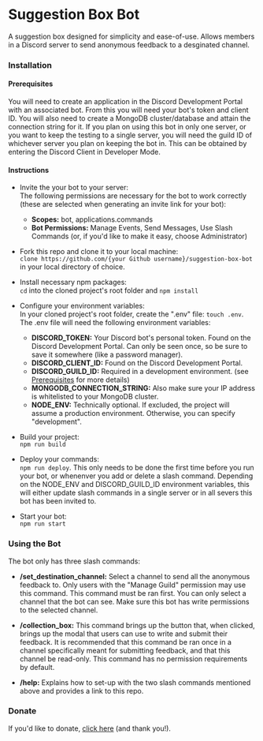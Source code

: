 # Suggestion Box Bot
A suggestion box designed for simplicity and ease-of-use. Allows members in a Discord server to send anonymous feedback to a desginated channel. 

### Installation 

#### Prerequisites
You will need to create an application in the Discord Development Portal with an associated bot. From this you will need your bot's token and client ID. You will also need to create a MongoDB cluster/database and attain the connection string for it. If you plan on using this bot in only one server, or you want to keep the testing to a single server, you will need the guild ID of whichever server you plan on keeping the bot in. This can be obtained by entering the Discord Client in Developer Mode.  

#### Instructions 

- Invite the your bot to your server:<br/>
The following permissions are necessary for the bot to work correctly (these are selected when generating an invite link for your bot):<br/>
  - <b>Scopes:</b> bot, applications.commands
  - <b>Bot Permissions:</b> Manage Events, Send Messages, Use Slash Commands (or, if you'd like to make it easy, choose Administrator) 

- Fork this repo and clone it to your local machine:<br/> 
`clone https://github.com/{your Github username}/suggestion-box-bot` in your local directory of choice. 

- Install necessary npm packages:<br/>
`cd` into the cloned project's root folder and `npm install`

- Configure your environment variables:<br/> 
In your cloned project's root folder, create the ".env" file: `touch .env`. The .env file will need the following environment variables:

  - <b>DISCORD_TOKEN:</b> Your Discord bot's personal token. Found on the Discord Development Portal. Can only be seen once, so be sure to save it somewhere (like a password manager).
  - <b>DISCORD_CLIENT_ID:</b> Found on the Discord Development Portal.
  - <b>DISCORD_GUILD_ID:</b> Required in a development environment. (see [Prerequisites](#Prerequisites) for more details)
  - <b>MONGODB_CONNECTION_STRING:</b> Also make sure your IP address is whitelisted to your MongoDB cluster.
  - <b>NODE_ENV:</b> Technically optional. If excluded, the project will assume a production environment. Otherwise, you can specify "development".  

- Build your project:<br/>
`npm run build` 

- Deploy your commands:<br/>
`npm run deploy`. This only needs to be done the first time before you run your bot, or whenenver you add or delete a slash command. Depending on the NODE_ENV and DISCORD_GUILD_ID environment variables, this will either update slash commands in a single server or in all severs this bot has been invited to.

- Start your bot:<br/> 
`npm run start`

### Using the Bot 

The bot only has three slash commands: 

- <b>/set_destination_channel:</b> Select a channel to send all the anonymous feedback to. Only users with the "Manage Guild" permission may use this command. This command must be ran first. You can only select a channel that the bot can see. Make sure this bot has write permissions to the selected channel. 

- <b>/collection_box:</b> This command brings up the button that, when clicked, brings up the modal that users can use to write and submit their feedback. It is recommended that this command be ran once in a channel specifically meant for submitting feedback, and that this channel be read-only. This command has no permission requirements by default. 

- <b>/help:</b> Explains how to set-up with the two slash commands mentioned above and provides a link to this repo. 

### Donate

If you'd like to donate, [click here](https://paypal.me/Jintekki) (and thank you!).
